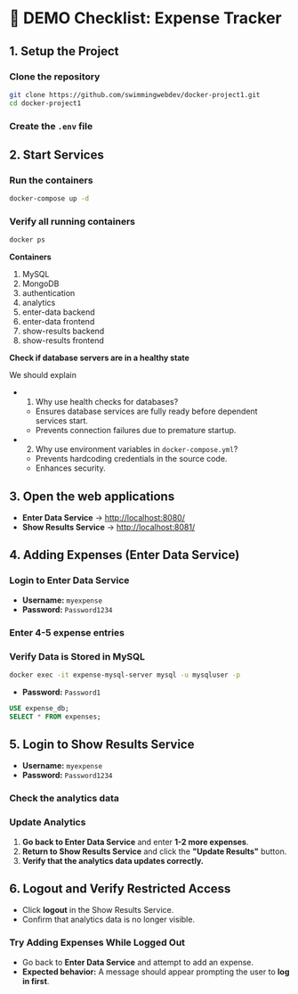 # 📌 DEMO Checklist: Expense Tracker


## 1. Setup the Project

### Clone the repository
```sh
git clone https://github.com/swimmingwebdev/docker-project1.git
cd docker-project1
```

### Create the `.env` file


## 2. Start Services
### Run the containers
```sh
docker-compose up -d
```

### Verify all running containers
```sh
docker ps
```
**Containers**
1. MySQL 
2. MongoDB 
3. authentication
4. analytics
5. enter-data backend
6. enter-data frontend
7. show-results backend 
8. show-results frontend

**Check if database servers are in a healthy state**

We should explain
- 1. Why use health checks for databases?
  - Ensures database services are fully ready before dependent services start.
  - Prevents connection failures due to premature startup.

- 2. Why use environment variables in `docker-compose.yml`?
  - Prevents hardcoding credentials in the source code.
  - Enhances security.


## 3. Open the web applications
- **Enter Data Service** → [http://localhost:8080/](http://localhost:8080/)
- **Show Results Service** → [http://localhost:8081/](http://localhost:8081/)


## 4. Adding Expenses (Enter Data Service)
### **Login to Enter Data Service**
- **Username:** `myexpense`  
- **Password:** `Password1234`

### **Enter 4-5 expense entries**  

### **Verify Data is Stored in MySQL**
```sh
docker exec -it expense-mysql-server mysql -u mysqluser -p
```
- **Password:** `Password1`
```sql
USE expense_db;
SELECT * FROM expenses;
```

## 5. Login to Show Results Service
- **Username:** `myexpense`  
- **Password:** `Password1234`

### **Check the analytics data**

### **Update Analytics**
1. **Go back to Enter Data Service** and enter **1-2 more expenses**.
2. **Return to Show Results Service** and click the **"Update Results"** button.
3. **Verify that the analytics data updates correctly.**

## 6. Logout and Verify Restricted Access
- Click **logout** in the Show Results Service.
- Confirm that analytics data is no longer visible.

### **Try Adding Expenses While Logged Out**
- Go back to **Enter Data Service** and attempt to add an expense.
- **Expected behavior:** A message should appear prompting the user to **log in first**.


